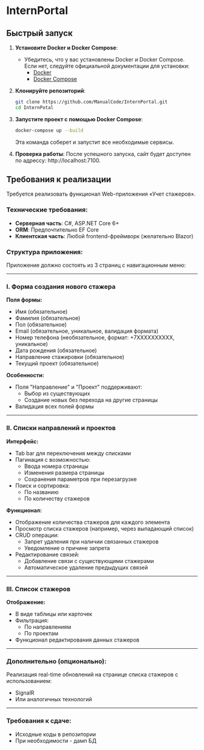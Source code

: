 # InternPortal

## Быстрый запуск

1. **Установите Docker и Docker Compose**:
   - Убедитесь, что у вас установлены Docker и Docker Compose. Если нет, следуйте официальной документации для установки:
     - [Docker](https://docs.docker.com/get-docker/)
     - [Docker Compose](https://docs.docker.com/compose/install/)

2. **Клонируйте репозиторий**:
   ```bash
   git clone https://github.com/ManualCode/InternPortal.git
   cd InternPotal
   ```
   
3. **Запустите проект с помощью Docker Compose**:
   ```bash
   docker-compose up --build
   ```

   Эта команда соберет и запустит все необходимые сервисы.

4. **Проверка работы**:
   После успешного запуска, cайт будет доступен по адрессу: http://localhost:7100.

## Требования к реализации

Требуется реализовать функционал Web-приложения «Учет стажеров». 

### Технические требования:
- **Серверная часть**: C#, ASP.NET Core 6+
- **ORM**: Предпочтительно EF Core
- **Клиентская часть**: Любой frontend-фреймворк (желательно Blazor)

### Структура приложения:
Приложение должно состоять из 3 страниц с навигационным меню:

---

### I. Форма создания нового стажера
**Поля формы:**
- Имя (обязательное)
- Фамилия (обязательное)
- Пол (обязательное)
- Email (обязательное, уникальное, валидация формата)
- Номер телефона (необязательное, формат: +7XXXXXXXXXX, уникальное)
- Дата рождения (обязательное)
- Направление стажировки (обязательное)
- Текущий проект (обязательное)

**Особенности:**
- Поля "Направление" и "Проект" поддерживают:
  - Выбор из существующих
  - Создание новых без перехода на другие страницы
- Валидация всех полей формы

---

### II. Списки направлений и проектов
**Интерфейс:**
- Tab bar для переключения между списками
- Пагинация с возможностью:
  - Ввода номера страницы
  - Изменения размера страницы
  - Сохранения параметров при перезагрузке
- Поиск и сортировка:
  - По названию
  - По количеству стажеров

**Функционал:**
- Отображение количества стажеров для каждого элемента
- Просмотр списка стажеров (например, через выпадающий список)
- CRUD операции:
  - Запрет удаления при наличии связанных стажеров
  - Уведомление о причине запрета
- Редактирование связей:
  - Добавление связи с существующими стажерами
  - Автоматическое удаление предыдущих связей

---

### III. Список стажеров
**Отображение:**
- В виде таблицы или карточек
- Фильтрация:
  - По направлениям
  - По проектам
- Функционал редактирования данных стажеров

---

### Дополнительно (опционально):
Реализация real-time обновлений на странице списка стажеров с использованием:
- SignalR
- Или аналогичных технологий

---

### Требования к сдаче:
- Исходные коды в репозитории
- При необходимости - дамп БД
